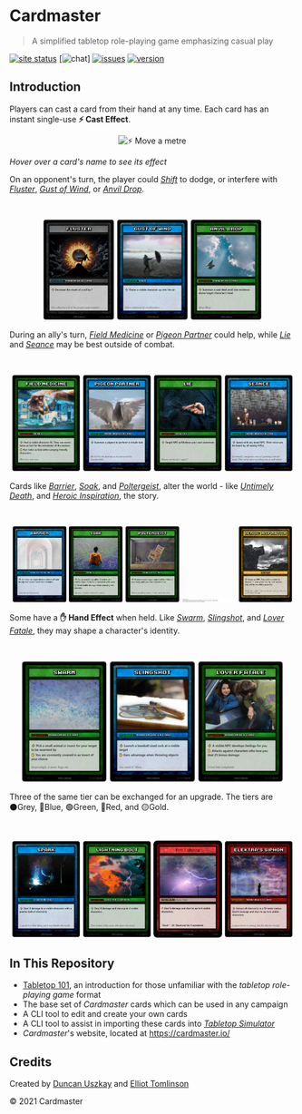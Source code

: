 # Cardmaster

> A simplified tabletop role-playing game emphasizing casual play


[![site status](https://img.shields.io/website/http/cardmaster.io)](https://cardmaster.io)
[![chat](https://img.shields.io/discord/320657485126041601)]
[![issues](https://img.shields.io/github/issues/elliottomlinson/cardmaster)](https://github.com/elliottomlinson/cardmaster/issues)
[![version](https://img.shields.io/badge/version-unreleased-red)](https://github.com/elliottomlinson/cardmaster/releases)


## Introduction

Players can cast a card from their hand at any time. Each card has an instant single-use **⚡ Cast Effect**. 


<p align="center">
  <img src="https://git.io/JEQYa" width="50%" id="#Shift" title="⚡ Move a metre">
</p>



*Hover over a card's name to see its effect*

On an opponent's turn, the player could
<i><a href="#Shift" title="⚡ Move a metre">Shift</a></i> to dodge, or interfere with
  <i><a href="#Fluster" title="⚡ Decrease the result of a roll by 1">Fluster</a></i>,
  <i><a href="#Gust of Wind" title="⚡ Throw a visible character up into the air">Gust of Wind</a></i>, or
  <i><a href="#Anvil Drop" title="⚡ Summon a cast-steel anvil into existence above target character's head">Anvil Drop</a></i>.

<br>
<p align="center">
  <img src="https://raw.githubusercontent.com/elliottomlinson/cardmaster/master/res/card/generated/Fluster.png" width="25%"
       id="Fluster" title="⚡ Decrease the result of a roll by 1">
  <img src="https://raw.githubusercontent.com/elliottomlinson/cardmaster/master/res/card/generated/Gust%20of%20Wind.png" width="25%"
       id="Gust of Wind" title="⚡ Throw a visible character up into the air">
  <img src="https://raw.githubusercontent.com/elliottomlinson/cardmaster/master/res/card/generated/Anvil%20Drop.png" width="25%"
       id="Anvil Drop" title="⚡ Summon a cast-steel anvil into existence above target character's head">
</p>

During an ally's turn,
  <i><a href="#Field Medicine" title="⚡ Heal a visible character 15. They can move twice as fast for the remainder of the session &#013;✋ Run twice as fast while carrying friendly characters">Field Medicine</a></i> or
  <i><a href="#Pigeon Partner" title="⚡ Summon a pigeon to perform a simple task">Pigeon Partner</a></i>
could help, while
  <i><a href="#Lie" title="⚡ Target NPC will believe your next statement">Lie</a></i> and
  <i><a href="#Seance" title="⚡ Speak with any dead NPC. Their voice can be heard by all nearby NPCs.">Seance</a></i>
may be best outside of combat.

<br>
<p align="center">
  <img src="https://raw.githubusercontent.com/elliottomlinson/cardmaster/master/res/card/generated/Field%20Medicine.png" width="24%"
       id="Field Medicine" title="⚡ Heal a visible character 15. They can move twice as fast for the remainder of the session &#013;✋ Run twice as fast while carrying friendly characters">
  <img src="https://raw.githubusercontent.com/elliottomlinson/cardmaster/master/res/card/generated/Pigeon%20Partner.png" width="24%" 
       id="Pigeon Partner" title="⚡ Summon a pigeon to perform a simple task">
    <img src="https://raw.githubusercontent.com/elliottomlinson/cardmaster/master/res/card/generated/Lie.png" width="24%" 
       id="Lie" title="⚡ Target NPC will believe your next statement">
  <img src="https://raw.githubusercontent.com/elliottomlinson/cardmaster/master/res/card/generated/Seance.png" width="24%" 
       id="Seance" title="⚡ Speak with any dead NPC. Their voice can be heard by all nearby NPCs.">

</p>

  
Cards like
  <i><a href="#Barrier" title="⚡ Summon an impenetrable column of light in adjacent square metre for 5 minutes">Barrier</a></i>,
  <i><a href="#Soak" title="⚡ Cause everything within 2 metres of a visible object to become saturated with water">Soak</a></i>, and
  <i><a href="#Poltergeist" title="⚡ Possess a non-magic object within 5 tiles of your body until you lose concentration.">Poltergeist</a></i>, alter the world - like
 <i><a href="#Untimely Death" title="⚡ Name an NPC. They will be suddenly inspired to seek greatness. By next session they will be incredibly powerful.">Untimely Death</a></i>, and 
 <i><a href="#Heroic Inspiration" title="⚡ Name a character not on the current map. They die.">Heroic Inspiration</a></i>, the story.
 
<br>
<p align="center">
  <img src="https://raw.githubusercontent.com/elliottomlinson/cardmaster/master/res/card/generated/Barrier.png" width="19%" 
       id="Barrier" title="⚡ Summon an impenetrable column of light in adjacent square metre for 5 minutes">
  <img src="https://raw.githubusercontent.com/elliottomlinson/cardmaster/master/res/card/generated/Soak.png" width="19%" 
       id="Soak" title="⚡ Cause everything within 2 metres of a visible object to become saturated with water">
  <img src="https://raw.githubusercontent.com/elliottomlinson/cardmaster/master/res/card/generated/Poltergeist.png" width="19%" 
       id="Poltergeist" title="⚡ Possess a non-magic object within 5 tiles of your body until you lose concentration.">
    <img src="https://raw.githubusercontent.com/elliottomlinson/cardmaster/master/res/card/generated/Untimely%20Death.png" width="19%" 
       id="Untimely Death" title="⚡ Name a character not on the current map. They die.">
  <img src="https://raw.githubusercontent.com/elliottomlinson/cardmaster/master/res/card/generated/Heroic%20Inspiration.png" width="19%" 
       id="Heroic Inspiration" title="⚡ Name an NPC. They will be suddenly inspired to seek greatness. By next session they will be incredibly powerful.">
</p>

Some have a **✋ Hand Effect** when held. Like
  <i><a href="#Swarm" title="⚡ Pick a small animal or insect for your target to be swarmed by. &#013;✋ You are constantly covered in an insect of your choice">Swarm</a></i>, 
  <i><a href="#Slingshot" title="⚡ Launch a baseball sized rock at a visible target. &#013;✋ Gain advantage when throwing objects.">Slingshot</a></i>, and
  <i><a href="#Lover Fatale" title="⚡ A visible NPC develops feelings for you. &#013;✋ Attacks against characters who love you deal 25 bonus damage.">Lover Fatale</a></i>,
they may shape a character's identity.

<br>
<p align="center">
  <img src="https://raw.githubusercontent.com/elliottomlinson/cardmaster/master/res/card/generated/Swarm.png" width="30%" 
       id="Swarm" title="⚡ Pick a small animal or insect for your target to be swarmed by. &#013;✋ You are constantly covered in an insect of your choice">
  <img src="https://raw.githubusercontent.com/elliottomlinson/cardmaster/master/res/card/generated/Slingshot.png" width="30%" 
       id="Slingshot" title="⚡ Launch a baseball sized rock at a visible target. &#013;✋ Gain advantage when throwing objects.">
  <img src="https://raw.githubusercontent.com/elliottomlinson/cardmaster/master/res/card/generated/Lover%20Fatale.png" width="30%" 
       id="Lover Fatale" title="⚡ A visible NPC develops feelings for you. &#013;✋ Attacks against characters who love you deal 25 bonus damage.">
</p>

Three of the same tier can be exchanged for an upgrade. The tiers are ⚫Grey, 🔵Blue, 🟢Green, 🔴Red, and 🟡Gold.

<br>
<p align="center">
  <img src="https://raw.githubusercontent.com/elliottomlinson/cardmaster/master/res/card/generated/Spark.png" width="24%" 
       id="Spark" title="⚡ Deal 3 damage to a visible character with a painful bolt of electricity">
  <img src="https://raw.githubusercontent.com/elliottomlinson/cardmaster/master/res/card/generated/Lightning%20Bolt.png" width="24%" 
       id="Lightning Bolt" title="⚡ Deal 4 damage and stun up to 2 visible characters.">
  <img src="https://raw.githubusercontent.com/elliottomlinson/cardmaster/master/res/card/generated/Fork%20Lightning.png" width="24%" 
       id="Fork Lightning" title="⚡ Deal 6 damage and stun to up to 6 visible characters.">
  <img src="https://raw.githubusercontent.com/elliottomlinson/cardmaster/master/res/card/generated/Elektra's%20Siphon.png" width="24%" 
       id="Elektra's Siphon" title="⚡Cause a complete blackout in a 100 kilometre radius. Draw 3 copies of Fork Lightning.">
</p>

## In This Repository

- [Tabletop 101](/docs/TABLETOP_101.md), an introduction for those unfamiliar with the *tabletop role-playing game* format
- The base set of *Cardmaster* cards which can be used in any campaign
- A CLI tool to edit and create your own cards
- A CLI tool to assist in importing these cards into *[Tabletop Simulator](https://tabletopsimulator.com/)*
- *Cardmaster*'s website, located at https://cardmaster.io/


## Credits

Created by [Duncan Uszkay](https://github.com/DuncanUszkay1) and [Elliot Tomlinson](https://github.com/elliottomlinson)

© 2021 Cardmaster
